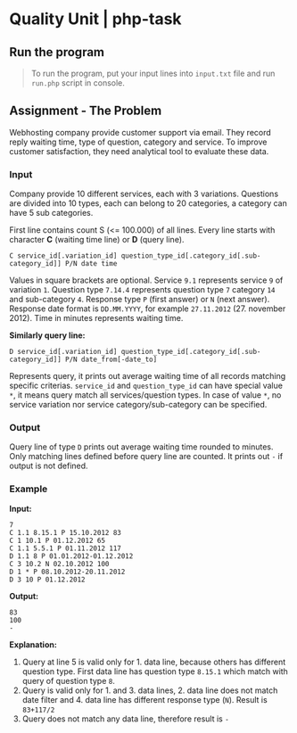 # Quality Unit | php-task

## Run the program

> To run the program, put your input lines into `input.txt` file and run `run.php` script in console.

## Assignment - The Problem

Webhosting company provide customer support via email. They record reply waiting time, type of question, category and service. To improve customer satisfaction, they need analytical tool to evaluate these data.

### Input

Company provide 10 different services, each with 3 variations. Questions are divided into 10 types, each can belong to 20 categories, a category can have 5 sub categories.

First line contains count S (<= 100.000) of all lines.
Every line starts with character **C** (waiting time line) or **D** (query line).

`C service_id[.variation_id] question_type_id[.category_id[.sub-category_id]] P/N date time`

Values in square brackets are optional. Service `9.1` represents service `9` of variation `1`. Question type `7.14.4` represents question type `7` category `14` and sub-category `4`. Response type `P` (first answer) or `N` (next answer). Response date format is `DD.MM.YYYY`, for example `27.11.2012` (27. november 2012). Time in minutes represents waiting time.

**Similarly query line:**

`D service_id[.variation_id] question_type_id[.category_id[.sub-category_id]] P/N date_from[-date_to]`

Represents query, it prints out average waiting time of all records matching specific criterias. `service_id` and `question_type_id` can have special value `*`, it means query match all services/question types. In case of value `*`, no service variation nor service category/sub-category can be specified.

### Output

Query line of type `D` prints out average waiting time rounded to minutes. Only matching lines defined before query line are counted. It prints out `-` if output is not defined.

### Example
**Input:**
```
7
C 1.1 8.15.1 P 15.10.2012 83
C 1 10.1 P 01.12.2012 65
C 1.1 5.5.1 P 01.11.2012 117
D 1.1 8 P 01.01.2012-01.12.2012
C 3 10.2 N 02.10.2012 100
D 1 * P 08.10.2012-20.11.2012
D 3 10 P 01.12.2012
```

**Output:**
```
83
100
-
```

**Explanation:**
1. Query at line 5 is valid only for 1. data line, because others has different question type. First data line has question type `8.15.1` which match with query of question type `8`.
2. Query is valid only for 1. and 3. data lines, 2. data line does not match date filter and 4. data line has different response type (`N`). Result is `83+117/2`
3. Query does not match any data line, therefore result is `-`
